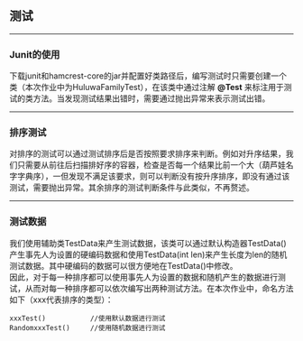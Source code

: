 ## 测试 
---
###  Junit的使用  
下载junit和hamcrest-core的jar并配置好类路径后，编写测试时只需要创建一个类（本次作业中为HuluwaFamilyTest），在该类中通过注解 **@Test** 来标注用于测试的类方法。当发现测试结果出错时，需要通过抛出异常来表示测试出错。

---
### 排序测试 
对排序的测试可以通过测试排序后是否按照要求排序来判断。例如对升序结果，我们只需要从前往后扫描排好序的容器，检查是否每一个结果比前一个大（葫芦娃名字字典序），一但发现不满足该要求，则可以判断没有按升序排序，即没有通过该测试，需要抛出异常。其余排序的测试判断条件与此类似，不再赘述。

---
### 测试数据
我们使用辅助类TestData来产生测试数据，该类可以通过默认构造器TestData()产生事先人为设置的硬编码数据和使用TestData(int len)来产生长度为len的随机测试数据。其中硬编码的数据可以很方便地在TestData()中修改。  
因此，对于每一种排序都可以使用事先人为设置的数据和随机产生的数据进行测试，从而对每一种排序都可以依次编写出两种测试方法。在本次作业中，命名方法如下（xxx代表排序的类型）：  
  

    xxxTest()           //使用默认数据进行测试
    RandomxxxTest()     //使用随机数据进行测试  

